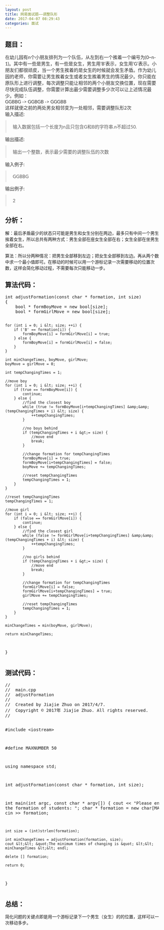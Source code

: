 ```yaml
---
layout: post
title: 网易面试题——调整队形
date: 2017-04-07 08:29:43
categories: 面试
---
```



<h2>题目：</h2>
<p style="margin-top:0px; margin-bottom:10px; color:rgb(46,46,46); font-family:&quot;Microsoft YaHei&quot;,宋体,Lato,&quot;Helvetica Neue&quot;,Helvetica,Arial,sans-serif; font-size:15px">
在幼儿园有n个小朋友排列为一个队伍，从左到右一个挨着一个编号为(0~n-1)。其中有一些是男生，有一些是女生，男生用’B’表示，女生用’G’表示。小朋友们都很顽皮，当一个男生挨着的是女生的时候就会发生矛盾。作为幼儿园的老师，你需要让男生挨着女生或者女生挨着男生的情况最少。你只能在原队形上进行调整，每次调整只能让相邻的两个小朋友交换位置，现在需要尽快完成队伍调整，你需要计算出最少需要调整多少次可以让上述情况最少。例如：<br style="">
GGBBG -&gt; GGBGB -&gt; GGGBB<br style="">
这样就使之前的两处男女相邻变为一处相邻，需要调整队形2次<br style="">
<span style="">输入描述:</span></p>
<blockquote style="padding:10px 20px; margin:0px 0px 10px; font-size:15px; border-left:5px solid rgb(238,238,238); color:rgb(94,94,94); font-family:&quot;Microsoft YaHei&quot;,宋体,Lato,&quot;Helvetica Neue&quot;,Helvetica,Arial,sans-serif">
<p style="margin-top:0px; margin-bottom:0px">输入数据包括一个长度为n且只包含G和B的字符串.n不超过50.</p>
</blockquote>
<p style="margin-top:0px; margin-bottom:10px; color:rgb(46,46,46); font-family:&quot;Microsoft YaHei&quot;,宋体,Lato,&quot;Helvetica Neue&quot;,Helvetica,Arial,sans-serif; font-size:15px">
<span style="">输出描述:</span></p>
<blockquote style="padding:10px 20px; margin:0px 0px 10px; font-size:15px; border-left:5px solid rgb(238,238,238); color:rgb(94,94,94); font-family:&quot;Microsoft YaHei&quot;,宋体,Lato,&quot;Helvetica Neue&quot;,Helvetica,Arial,sans-serif">
<p style="margin-top:0px; margin-bottom:0px">输出一个整数，表示最少需要的调整队伍的次数</p>
</blockquote>
<p style="margin-top:0px; margin-bottom:10px; color:rgb(46,46,46); font-family:&quot;Microsoft YaHei&quot;,宋体,Lato,&quot;Helvetica Neue&quot;,Helvetica,Arial,sans-serif; font-size:15px">
<span style="">输入例子:</span></p>
<blockquote style="padding:10px 20px; margin:0px 0px 10px; font-size:15px; border-left:5px solid rgb(238,238,238); color:rgb(94,94,94); font-family:&quot;Microsoft YaHei&quot;,宋体,Lato,&quot;Helvetica Neue&quot;,Helvetica,Arial,sans-serif">
<p style="margin-top:0px; margin-bottom:0px">GGBBG</p>
</blockquote>
<p style="margin-top:0px; margin-bottom:10px; color:rgb(46,46,46); font-family:&quot;Microsoft YaHei&quot;,宋体,Lato,&quot;Helvetica Neue&quot;,Helvetica,Arial,sans-serif; font-size:15px">
<span style="">输出例子:</span></p>
<blockquote style="padding:10px 20px; margin:0px 0px 10px; font-size:15px; border-left:5px solid rgb(238,238,238); color:rgb(94,94,94); font-family:&quot;Microsoft YaHei&quot;,宋体,Lato,&quot;Helvetica Neue&quot;,Helvetica,Arial,sans-serif">
<p style="margin-top:0px; margin-bottom:0px">2</p>
</blockquote>
<h2>分析：</h2>
<p>解：最后矛盾最少的状态只可能是男生和女生分别在两边，最多只有中间一个男生挨着女生，所以总共有两种方式：男生全部在座女生全部在右；女生全部在坐男生全部在右。</p>
<p>算法：所以分两种情况：把男生全部移到左边；把女生全部移到左边。再从两个数中求一个最小&#20540;即可。在移动的时候可以用一个游标记录一次需要移动的位置次数，这样会简化移动过程，不需要每次只能移动一步。</p>
<h2>算法代码：</h2>
<p><pre code_snippet_id="2318527" snippet_file_name="blog_20170407_1_2967790"  name="code" class="cpp">int adjustFormation(const char * formation, int size)
{
    bool * formBoyMove = new bool[size];
    bool * formGirlMove = new bool[size];
    
    for (int i = 0; i &lt; size; ++i) {
        if ('B' == formation[i]) {
            formBoyMove[i] = formGirlMove[i] = true;
        } else {
            formBoyMove[i] = formGirlMove[i] = false;
        }
    }
    
    int minChangeTimes, boyMove, girlMove;
    boyMove = girlMove = 0;
    
    int tempChangingTimes = 1;
    
    //move boy
    for (int i = 0; i &lt; size; ++i) {
        if (true == formBoyMove[i]) {
            continue;
        } else {
            //find the closest boy
            while (true != formBoyMove[i+tempChangingTimes] &amp;&amp; (tempChangingTimes + i) &lt; size) {
                ++tempChangingTimes;
            }

            //no boys behind
            if (tempChangingTimes + i &gt;= size) {
                //move end
                break;
            }
            
            //change formation for tempChangingTimes
            formBoyMove[i] = true;
            formBoyMove[i+tempChangingTimes] = false;
            boyMove += tempChangingTimes;
            
            //reset tempChangingTimes
            tempChangingTimes = 1;
        }
    }
    
    //reset tempChangingTimes
    tempChangingTimes = 1;
    
    //move girl
    for (int i = 0; i &lt; size; ++i) {
        if (false == formGirlMove[i]) {
            continue;
        } else {
            //find the closest girl
            while (false != formGirlMove[i+tempChangingTimes] &amp;&amp; (tempChangingTimes + i) &lt; size) {
                ++tempChangingTimes;
            }
            
            //no girls behind
            if (tempChangingTimes + i &gt;= size) {
                //move end
                break;
            }
            
            //change formation for tempChangingTimes
            formGirlMove[i] = false;
            formGirlMove[i+tempChangingTimes] = true;
            girlMove += tempChangingTimes;
            
            //reset tempChangingTimes
            tempChangingTimes = 1;
        }
    }
    
    minChangeTimes = min(boyMove, girlMove);
    
    return minChangeTimes;
}</pre></p>
<h2>测试代码：</h2>
<p><pre code_snippet_id="2318527" snippet_file_name="blog_20170407_2_4145862"  name="code" class="cpp">//
//  main.cpp
//  adjustFormation
//
//  Created by Jiajie Zhuo on 2017/4/7.
//  Copyright &copy; 2017年 Jiajie Zhuo. All rights reserved.
//

#include &lt;iostream&gt;

#define MAXNUMBER 50

using namespace std;

int adjustFormation(const char * formation, int size);

int main(int argc, const char * argv[]) {
    cout &lt;&lt; &quot;Please enter the formation of students: &quot;;
    char * formation = new char[MAXNUMBER];
    cin &gt;&gt; formation;
    
    int size = (int)strlen(formation);
    
    int minChangeTimes = adjustFormation(formation, size);
    cout &lt;&lt; &quot;The minimum times of changing is &quot; &lt;&lt; minChangeTimes &lt;&lt; endl;
    
    delete [] formation;
    
    return 0;
}</pre></p>
<h2>总结：</h2>
<p>简化问题的关键点即是用一个游标记录下一个男生（女生）的的位置，这样可以一次移动多步。</p>
